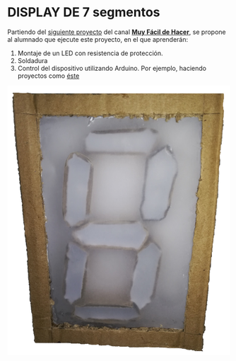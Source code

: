 # **DISPLAY DE 7 segmentos**

Partiendo del [siguiente proyecto](https://youtu.be/xwL4EoiB8II) del canal [**Muy Fácil de Hacer**](https://www.youtube.com/channel/UCyviADt1A0vK8HpBxugeIVw), se propone al alumnado que ejecute este proyecto, en el que aprenderán:  

1) Montaje de un LED con resistencia de protección.
2) Soldadura
3) Control del dispositivo utilizando Arduino. Por ejemplo, haciendo proyectos como [éste](https://github.com/angelmicelti/Arduineando-en-la-E.S.O./wiki/PROYECTO:-Si-me-miras,-te-enga%C3%B1o)


![Display de 7 segmentos](display.png)
